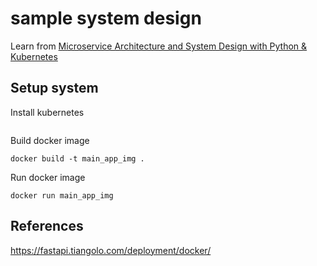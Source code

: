 # sample system design
Learn from [Microservice Architecture and System Design with Python & Kubernetes ](https://www.youtube.com/watch?v=hmkF77F9TLw)

## Setup system
Install kubernetes
```
```

Build docker image
```
docker build -t main_app_img .
```
Run docker image 
```
docker run main_app_img
```

## References
https://fastapi.tiangolo.com/deployment/docker/